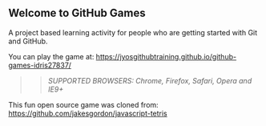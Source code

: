 ## Welcome to GitHub Games

A project based learning activity for people who are getting started with Git and GitHub.

You can play the game at: https://jyosgithubtraining.github.io/github-games-idris27837/

>> _*SUPPORTED BROWSERS*: Chrome, Firefox, Safari, Opera and IE9+_

This fun open source game was cloned from: https://github.com/jakesgordon/javascript-tetris

